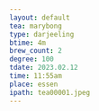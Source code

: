 ```yaml
---
layout: default
tea: marybong
type: darjeeling
btime: 4m
brew_count: 2
degree: 100
tdate: 2023.02.12
time: 11:55am
place: essen
ipath: tea00001.jpeg
---
```

